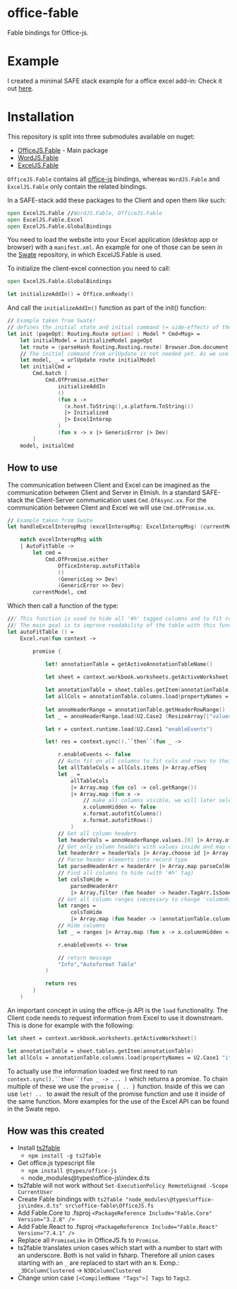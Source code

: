 # office-fable
Fable bindings for Office-js.

# Example

I created a minimal SAFE stack example for a office excel add-in: Check it out [here](https://github.com/Freymaurer/SAFE-MinExcel).

# Installation

This repository is split into three submodules available on nuget:

- [OfficeJS.Fable](https://www.nuget.org/packages/OfficeJS.Fable/) - Main package
- [WordJS.Fable](https://www.nuget.org/packages/WordJS.Fable/0.2.3)
- [ExcelJS.Fable](https://www.nuget.org/packages/ExcelJS.Fable/)

`OfficeJS.Fable` contains all [office-js](https://github.com/OfficeDev/office-js) bindings, whereas `WordJS.Fable` and `ExcelJS.Fable` only contain the related bindings.

In a SAFE-stack add these packages to the Client and open them like such:
```fsharp
open ExcelJS.Fable //WordJS.Fable, OfficeJS.Fable
open ExcelJS.Fable.Excel
open ExcelJS.Fable.GlobalBindings
```

You need to load the website into your Excel application (desktop app or browser) with a `manifest.xml`. An example for one of those can be seen in the [Swate](https://github.com/nfdi4plants/Swate) repository, in which ExcelJS.Fable is used.

To initialize the client-excel connection you need to call:

```fsharp
open ExcelJS.Fable.GlobalBindings

let initializeAddIn() = Office.onReady()
```
And call the `initializeAddIn()` function as part of the init() function:

```fsharp
// Example taken from Swate!
// defines the initial state and initial command (= side-effect) of the application
let init (pageOpt: Routing.Route option) : Model * Cmd<Msg> =
    let initialModel = initializeModel pageOpt
    let route = (parseHash Routing.Routing.route) Browser.Dom.document.location
    // The initial command from urlUpdate is not needed yet. As we use a reduced variant of subModels with no own Msg system.
    let model, _ = urlUpdate route initialModel
    let initialCmd =
        Cmd.batch [
            Cmd.OfPromise.either
                initializeAddIn
                ()
                (fun x -> 
                  (x.host.ToString(),x.platform.ToString()) 
                  |> Initialized 
                  |> ExcelInterop 
                )
                (fun x -> x |> GenericError |> Dev)
        ]
    model, initialCmd
```

## How to use

The communication between Client and Excel can be imagined as the communication between Client and Server in Elmish. In a standard SAFE-stack the Client-Server communication uses `Cmd.OfAsync.xx`. For the communication between Client and Excel we will use `Cmd.OfPromise.xx`.

```fsharp
// Example taken from Swate
let handleExcelInteropMsg (excelInteropMsg: ExcelInteropMsg) (currentModel:Model) : Model * Cmd<Msg> =

    match excelInteropMsg with
    | AutoFitTable ->
        let cmd =
            Cmd.OfPromise.either
                OfficeInterop.autoFitTable
                ()
                (GenericLog >> Dev)
                (GenericError >> Dev)
        currentModel, cmd
```

Which then call a function of the type:

```fsharp
/// This function is used to hide all '#h' tagged columns and to fit rows and columns to their values.
/// The main goal is to improve readability of the table with this function.
let autoFitTable () =
    Excel.run(fun context ->

        promise {
            
            let! annotationTable = getActiveAnnotationTableName()

            let sheet = context.workbook.worksheets.getActiveWorksheet()

            let annotationTable = sheet.tables.getItem(annotationTable)
            let allCols = annotationTable.columns.load(propertyNames = U2.Case1 "items")
    
            let annoHeaderRange = annotationTable.getHeaderRowRange()
            let _ = annoHeaderRange.load(U2.Case2 (ResizeArray[|"values"|]))

            let r = context.runtime.load(U2.Case1 "enableEvents")

            let! res = context.sync().``then``(fun _ ->

                r.enableEvents <- false
                // Auto fit on all columns to fit cols and rows to their values.
                let allTableCols = allCols.items |> Array.ofSeq
                let _ =
                    allTableCols
                    |> Array.map (fun col -> col.getRange())
                    |> Array.map (fun x ->
                        // make all columns visible, we will later selectively hide all with '#h' tag
                        x.columnHidden <- false
                        x.format.autofitColumns()
                        x.format.autofitRows()
                    )
                // Get all column headers
                let headerVals = annoHeaderRange.values.[0] |> Array.ofSeq
                // Get only column headers with values inside and map object to string
                let headerArr = headerVals |> Array.choose id |> Array.map string
                // Parse header elements into record type
                let parsedHeaderArr = headerArr |> Array.map parseColHeader
                // Find all columns to hide (with '#h' tag)
                let colsToHide =
                    parsedHeaderArr
                    |> Array.filter (fun header -> header.TagArr.IsSome && Array.contains ColumnTags.HiddenTag header.TagArr.Value)
                // Get all column ranges (necessary to change 'columnHidden' attribute) for all headers with '#h' tag.
                let ranges =
                    colsToHide
                    |> Array.map (fun header -> (annotationTable.columns.getItem (U2.Case2 header.Header)).getRange())
                // Hide columns
                let _ = ranges |> Array.map (fun x -> x.columnHidden <- true)

                r.enableEvents <- true

                // return message
                "Info","Autoformat Table"
            )

            return res
        }
    )
```

An important concept in using the office-js API is the `load` functionality. The Client code needs to request information from Excel to use it downstream. This is done for example with the following:

```fsharp
let sheet = context.workbook.worksheets.getActiveWorksheet()

let annotationTable = sheet.tables.getItem(annotationTable)
let allCols = annotationTable.columns.load(propertyNames = U2.Case1 "items")
```

To actually use the information loaded we first need to run `context.sync().``then``(fun _ -> ... )` which returns a promise. To chain multiple of these we use the `promise { .. }` function. Inside of this we can use `let! .. ` to await the result of the promise function and use it inside of the same function. More examples for the use of the Excel API can be found in the Swate repo.

## How was this created

- Install [ts2fable](https://github.com/fable-compiler/ts2fable)
  - `npm install -g ts2fable`
- Get office.js typescript file
  - `npm install @types/office-js`
  - node_modules\@types\office-js\index.d.ts
- ts2fable will not work without `Set-ExecutionPolicy RemoteSigned -Scope CurrentUser`
- Create Fable bindings with 
`ts2fable "node_modules\@types\office-js\index.d.ts" src\office-fable\OfficeJS.fs`
- Add Fable.Core to .fsproj `<PackageReference Include="Fable.Core" Version="3.2.8" />`
- Add Fable.React to .fsproj
`<PackageReference Include="Fable.React" Version="7.4.1" />`
- Replace all `PromiseLike` in OfficeJS.fs to `Promise`.
- ts2fable translates union cases which start with a number to start with an underscore. Both is not valid in fsharp. Therefore all union cases starting with an `_` are replaced to start with an `N`. Exmp.: `_3DColumnClustered` -> `N3DColumnClustered` 
- Change union case `[<CompiledName "Tags">] Tags` to `Tags2`.
